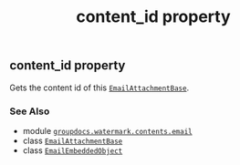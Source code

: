 ﻿---
title: content_id property
second_title: GroupDocs.Watermark for Python via .NET API References
description: 
type: docs
url: /python-net/groupdocs.watermark.contents.email/emailembeddedobject/content_id/
is_root: false
weight: 60
---

## content_id property


Gets the content id of this [`EmailAttachmentBase`](/watermark/python-net/groupdocs.watermark.contents.email/emailattachmentbase).

### See Also
* module [`groupdocs.watermark.contents.email`](../../)
* class [`EmailAttachmentBase`](/watermark/python-net/groupdocs.watermark.contents.email/emailattachmentbase)
* class [`EmailEmbeddedObject`](/watermark/python-net/groupdocs.watermark.contents.email/emailembeddedobject)
